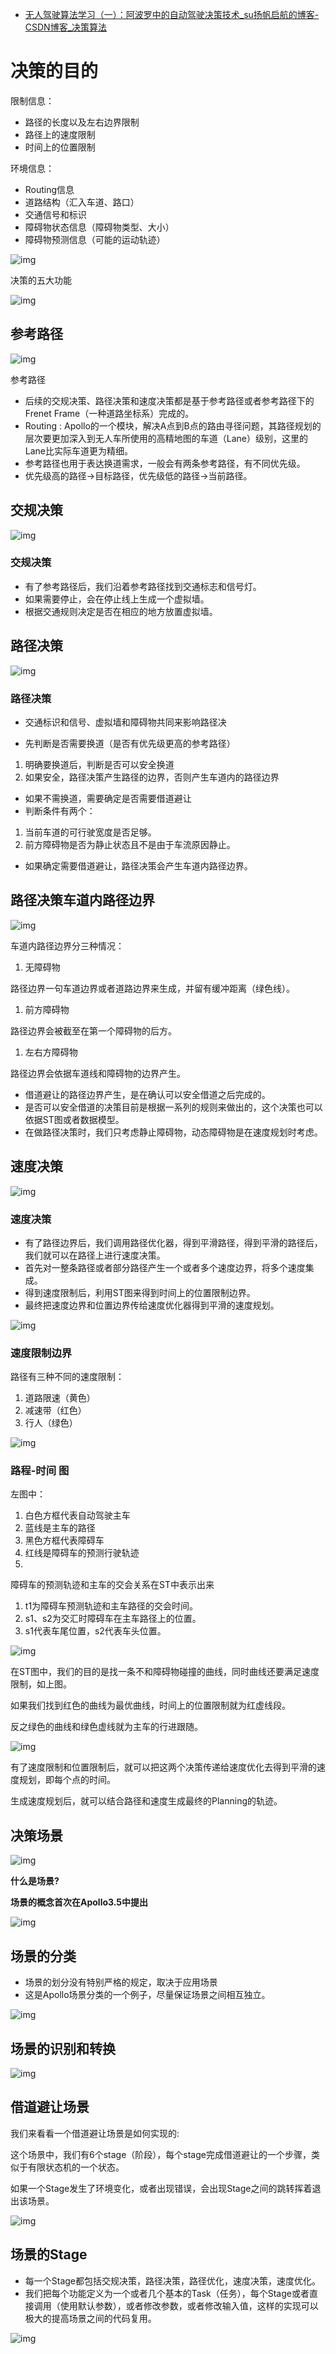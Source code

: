 - [无人驾驶算法学习（一）：阿波罗中的自动驾驶决策技术_su扬帆启航的博客-CSDN博客_决策算法](https://blog.csdn.net/orange_littlegirl/article/details/88844599)

# 决策的目的

限制信息：

- 路径的长度以及左右边界限制
- 路径上的速度限制
- 时间上的位置限制

环境信息：

- Routing信息
- 道路结构（汇入车道、路口）
- 交通信号和标识
- 障碍物状态信息（障碍物类型、大小）
- 障碍物预测信息（可能的运动轨迹）

![img](https://img-blog.csdnimg.cn/20190327125317997.jpeg?x-oss-process=image/watermark,type_ZmFuZ3poZW5naGVpdGk,shadow_10,text_aHR0cHM6Ly9ibG9nLmNzZG4ubmV0L29yYW5nZV9saXR0bGVnaXJs,size_16,color_FFFFFF,t_70)

  决策的五大功能

![img](https://img-blog.csdnimg.cn/20190327125832633.jpeg?x-oss-process=image/watermark,type_ZmFuZ3poZW5naGVpdGk,shadow_10,text_aHR0cHM6Ly9ibG9nLmNzZG4ubmV0L29yYW5nZV9saXR0bGVnaXJs,size_16,color_FFFFFF,t_70)

 

## 参考路径

![img](https://img-blog.csdnimg.cn/20190327130114274.jpeg?x-oss-process=image/watermark,type_ZmFuZ3poZW5naGVpdGk,shadow_10,text_aHR0cHM6Ly9ibG9nLmNzZG4ubmV0L29yYW5nZV9saXR0bGVnaXJs,size_16,color_FFFFFF,t_70)

参考路径

- 后续的交规决策、路径决策和速度决策都是基于参考路径或者参考路径下的Frenet Frame（一种道路坐标系）完成的。
- Routing : Apollo的一个模块，解决A点到B点的路由寻径问题，其路径规划的层次要更加深入到无人车所使用的高精地图的车道（Lane）级别，这里的Lane比实际车道更为精细。
- 参考路径也用于表达换道需求，一般会有两条参考路径，有不同优先级。
- 优先级高的路径->目标路径，优先级低的路径->当前路径。

 

##  

## 交规决策

![img](https://img-blog.csdnimg.cn/20190327130314401.jpeg?x-oss-process=image/watermark,type_ZmFuZ3poZW5naGVpdGk,shadow_10,text_aHR0cHM6Ly9ibG9nLmNzZG4ubmV0L29yYW5nZV9saXR0bGVnaXJs,size_16,color_FFFFFF,t_70)

### 交规决策

- 有了参考路径后，我们沿着参考路径找到交通标志和信号灯。
- 如果需要停止，会在停止线上生成一个虚拟墙。
- 根据交通规则决定是否在相应的地方放置虚拟墙。

 

 

 

 

## 路径决策

![img](https://img-blog.csdnimg.cn/20190327130500373.jpeg?x-oss-process=image/watermark,type_ZmFuZ3poZW5naGVpdGk,shadow_10,text_aHR0cHM6Ly9ibG9nLmNzZG4ubmV0L29yYW5nZV9saXR0bGVnaXJs,size_16,color_FFFFFF,t_70)

### 路径决策

- 交通标识和信号、虚拟墙和障碍物共同来影响路径决

- 先判断是否需要换道（是否有优先级更高的参考路径）

1. 明确要换道后，判断是否可以安全换道
2. 如果安全，路径决策产生路径的边界，否则产生车道内的路径边界

- 如果不需换道，需要确定是否需要借道避让
- 判断条件有两个：

1. 当前车道的可行驶宽度是否足够。
2. 前方障碍物是否为静止状态且不是由于车流原因静止。

- 如果确定需要借道避让，路径决策会产生车道内路径边界。

 

## 路径决策车道内路径边界

![img](https://img-blog.csdnimg.cn/20190327153432406.jpeg?x-oss-process=image/watermark,type_ZmFuZ3poZW5naGVpdGk,shadow_10,text_aHR0cHM6Ly9ibG9nLmNzZG4ubmV0L29yYW5nZV9saXR0bGVnaXJs,size_16,color_FFFFFF,t_70)

 

车道内路径边界分三种情况：

1. 无障碍物

路径边界一句车道边界或者道路边界来生成，并留有缓冲距离（绿色线）。

1. 前方障碍物

路径边界会被截至在第一个障碍物的后方。

1. 左右方障碍物

路径边界会依据车道线和障碍物的边界产生。

- 借道避让的路径边界产生，是在确认可以安全借道之后完成的。
- 是否可以安全借道的决策目前是根据一系列的规则来做出的，这个决策也可以依据ST图或者数据模型。
- 在做路径决策时，我们只考虑静止障碍物，动态障碍物是在速度规划时考虑。

 

 

## 速度决策

![img](https://img-blog.csdnimg.cn/20190327130900900.jpeg?x-oss-process=image/watermark,type_ZmFuZ3poZW5naGVpdGk,shadow_10,text_aHR0cHM6Ly9ibG9nLmNzZG4ubmV0L29yYW5nZV9saXR0bGVnaXJs,size_16,color_FFFFFF,t_70)

### 速度决策

- 有了路径边界后，我们调用路径优化器，得到平滑路径，得到平滑的路径后，我们就可以在路径上进行速度决策。
- 首先对一整条路径或者部分路径产生一个或者多个速度边界，将多个速度集成。
- 得到速度限制后，利用ST图来得到时间上的位置限制边界。
- 最终把速度边界和位置边界传给速度优化器得到平滑的速度规划。

![img](https://img-blog.csdnimg.cn/20190327151353330.jpeg?x-oss-process=image/watermark,type_ZmFuZ3poZW5naGVpdGk,shadow_10,text_aHR0cHM6Ly9ibG9nLmNzZG4ubmV0L29yYW5nZV9saXR0bGVnaXJs,size_16,color_FFFFFF,t_70)

### 速度限制边界

路径有三种不同的速度限制：

1. 道路限速（黄色）
2. 减速带（红色）
3. 行人（绿色）

![img](https://img-blog.csdnimg.cn/20190327153656915.jpeg?x-oss-process=image/watermark,type_ZmFuZ3poZW5naGVpdGk,shadow_10,text_aHR0cHM6Ly9ibG9nLmNzZG4ubmV0L29yYW5nZV9saXR0bGVnaXJs,size_16,color_FFFFFF,t_70)

 

### 路程-时间 图

左图中：

1. 白色方框代表自动驾驶主车
2. 蓝线是主车的路径
3. 黑色方框代表障碍车
4. 红线是障碍车的预测行驶轨迹
5.  

障碍车的预测轨迹和主车的交会关系在ST中表示出来

1. t1为障碍车预测轨迹和主车路径的交会时间。
2. s1、s2为交汇时障碍车在主车路径上的位置。
3. s1代表车尾位置，s2代表车头位置。

![img](https://img-blog.csdnimg.cn/20190327151532883.jpeg?x-oss-process=image/watermark,type_ZmFuZ3poZW5naGVpdGk,shadow_10,text_aHR0cHM6Ly9ibG9nLmNzZG4ubmV0L29yYW5nZV9saXR0bGVnaXJs,size_16,color_FFFFFF,t_70)

 

在ST图中，我们的目的是找一条不和障碍物碰撞的曲线，同时曲线还要满足速度限制，如上图。

如果我们找到红色的曲线为最优曲线，时间上的位置限制就为红虚线段。

反之绿色的曲线和绿色虚线就为主车的行进跟随。

 

![img](https://img-blog.csdnimg.cn/20190327153735232.jpeg?x-oss-process=image/watermark,type_ZmFuZ3poZW5naGVpdGk,shadow_10,text_aHR0cHM6Ly9ibG9nLmNzZG4ubmV0L29yYW5nZV9saXR0bGVnaXJs,size_16,color_FFFFFF,t_70)

有了速度限制和位置限制后，就可以把这两个决策传递给速度优化去得到平滑的速度规划，即每个点的时间。

生成速度规划后，就可以结合路径和速度生成最终的Planning的轨迹。

 

## 决策场景

![img](https://img-blog.csdnimg.cn/20190327131716844.jpeg?x-oss-process=image/watermark,type_ZmFuZ3poZW5naGVpdGk,shadow_10,text_aHR0cHM6Ly9ibG9nLmNzZG4ubmV0L29yYW5nZV9saXR0bGVnaXJs,size_16,color_FFFFFF,t_70)

**什么是场景?**

**场景的概念首次在Apollo3.5中提出**

 

 

![img](https://img-blog.csdnimg.cn/20190327131826543.jpeg?x-oss-process=image/watermark,type_ZmFuZ3poZW5naGVpdGk,shadow_10,text_aHR0cHM6Ly9ibG9nLmNzZG4ubmV0L29yYW5nZV9saXR0bGVnaXJs,size_16,color_FFFFFF,t_70)

## 场景的分类

- 场景的划分没有特别严格的规定，取决于应用场景
- 这是Apollo场景分类的一个例子，尽量保证场景之间相互独立。

 

![img](https://img-blog.csdnimg.cn/20190327131919789.jpeg?x-oss-process=image/watermark,type_ZmFuZ3poZW5naGVpdGk,shadow_10,text_aHR0cHM6Ly9ibG9nLmNzZG4ubmV0L29yYW5nZV9saXR0bGVnaXJs,size_16,color_FFFFFF,t_70)

## 场景的识别和转换

 

![img](https://img-blog.csdnimg.cn/20190327150537195.jpeg?x-oss-process=image/watermark,type_ZmFuZ3poZW5naGVpdGk,shadow_10,text_aHR0cHM6Ly9ibG9nLmNzZG4ubmV0L29yYW5nZV9saXR0bGVnaXJs,size_16,color_FFFFFF,t_70)

 

## 借道避让场景

我们来看看一个借道避让场景是如何实现的:

这个场景中，我们有6个stage（阶段），每个stage完成借道避让的一个步骤，类似于有限状态机的一个状态。

如果一个Stage发生了环境变化，或者出现错误，会出现Stage之间的跳转挥着退出该场景。

![img](http://note.youdao.com/yws/res/1048/25405C3057C44A96BB2566FEB7157C1C)

## 场景的Stage

- 每一个Stage都包括交规决策，路径决策，路径优化，速度决策，速度优化。
- 我们把每个功能定义为一个或者几个基本的Task（任务），每个Stage或者直接调用（使用默认参数），或者修改参数，或者修改输入值，这样的实现可以极大的提高场景之间的代码复用。

 

 

![img](https://img-blog.csdnimg.cn/20190327132220855.jpeg?x-oss-process=image/watermark,type_ZmFuZ3poZW5naGVpdGk,shadow_10,text_aHR0cHM6Ly9ibG9nLmNzZG4ubmV0L29yYW5nZV9saXR0bGVnaXJs,size_16,color_FFFFFF,t_70)